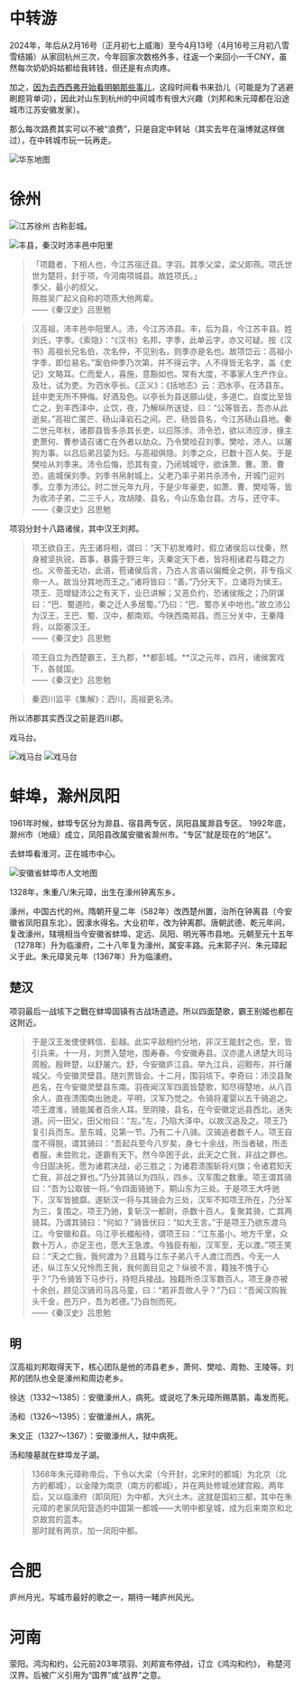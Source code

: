 <!-- ex_nolevel -->

# 中转游

2024年，年后从2月16号（正月初七上威海）至今4月13号（4月16号三月初八雪雪结婚）从家回杭州三次，今年回家次数格外多，往返一个来回小一千CNY，虽然每次奶奶妈姑都给我转钱，但还是有点肉疼。

加之，[因为去西西弗开始看明朝那些事儿](https://wiki.v2beach.cn/Hybrid/BookStoreVsLibrary.html)，这段时间看书来劲儿（可能是为了逃避刷题背单词），因此对山东到杭州的中间城市有很大兴趣（刘邦和朱元璋都在沿途城市江苏安徽发家）。

那么每次路费其实可以不被“浪费”，只是自定中转站（其实去年在淄博就这样做过），在中转城市玩一玩再走。

![华东地图](IMG_5521.jpeg)

# 徐州
![江苏徐州](Xuzhou_locator_map_in_Jiangsu.svg.png)
古称彭城。

![丰县，秦汉时沛丰邑中阳里](ChinaXuzhouFeng.png)

>「项籍者，下相人也，今江苏宿迁县。字羽。其季父梁，梁父即燕。项氏世世为楚将，封于项，今河南项城县。故姓项氏。」  
季父，最小的叔父。  
陈胜吴广起义自称的项燕大他两辈。  
——《秦汉史》吕思勉

>汉高祖，沛丰邑中阳里人。沛，今江苏沛县。丰，后为县，今江苏丰县。姓刘氏，字季。《索隐》：“《汉书》名邦，字季，此单云字，亦又可疑。按《汉书》高祖长兄名伯，次名仲，不见别名，则季亦是名也。故项岱云：高祖小字季，即位易名。”案伯仲季乃次第，并不得云字。人不得皆无名字，盖《史记》文略耳。仁而爱人，喜施，意豁如也。常有大度，不事家人生产作业。及壮，试为吏。为泗水亭长。《正义》：《括地志》云：泗水亭，在沛县东。廷中吏无所不狎侮。好酒及色。以亭长为县送郦山徒，多道亡。自度比至皆亡之，到丰西泽中，止饮，夜，乃解纵所送徒，曰：“公等皆去，吾亦从此逝矣。”高祖亡匿芒、砀山泽岩石之间。芒、砀皆县名，今江苏砀山县地。秦二世元年秋，诸郡县皆多杀其长吏，以应陈涉。沛令恐，欲以沛应涉，掾主吏萧何、曹参请召诸亡在外者以劫众。乃令樊哙召刘季。樊哙，沛人。以屠狗为事。以吕后弟吕媭为妇。与高祖俱隐。刘季之众，已数十百人矣。于是樊哙从刘季来。沛令后悔，恐其有变，乃闭城城守，欲诛萧、曹。萧、曹恐，逾城保刘季。刘季书帛射城上。父老乃率子弟共杀沛令，开城门迎刘季。立季为沛公。时二世元年九月，于是少年豪吏，如萧、曹、樊哙等，皆为收沛子弟，二三千人，攻胡陵、县名，今山东鱼台县。方与，还守丰。  
——《秦汉史》吕思勉

项羽分封十八路诸侯，其中汉王刘邦。
>项王欲自王，先王诸将相，谓曰：“天下初发难时，假立诸侯后以伐秦，然身被坚执锐，首事，暴露于野三年，灭秦定天下者，皆将相诸君与籍之力也。义帝虽无功，此语，苞诸侯后言，乃古人言语以偏概全之例，非专指义帝一人。故当分其地而王之。”诸将皆曰：“善。”乃分天下，立诸将为侯王。项王、范增疑沛公之有天下，业已讲解；又恶负约，恐诸侯叛之；乃阴谋曰：“巴、蜀道险，秦之迁人多居蜀。”乃曰：“巴、蜀亦关中地也。”故立沛公为汉王，王巴、蜀、汉中，都南郑。今陕西南郑县。而三分关中，王秦降将，以距塞汉王。  
——《秦汉史》吕思勉

>项王自立为西楚霸王，王九郡，**都彭城。**汉之元年，四月，诸侯罢戏下，各就国。  
——《秦汉史》吕思勉

>秦泗川监平《集解》：泗川，高祖更名沛。

所以沛郡其实西汉之前是泗川郡。

戏马台。

![戏马台](IMG_5890.jpeg) ![戏马台](IMG_5896.jpeg)

# 蚌埠，滁州凤阳
1961年时候，蚌埠专区分为滁县、宿县两专区，凤阳县属滁县专区。 1992年底，滁州市（地级）成立，凤阳县改属安徽省滁州市。“专区”就是现在的“地区”。

去蚌埠看淮河，正在城市中心。

![安徽省蚌埠市人文地图](2019121015321821.jpg)

1328年，朱重八/朱元璋，出生在濠州钟离东乡。

濠州，中国古代的州。隋朝开皇二年（582年）改西楚州置，治所在钟离县（今安徽省凤阳县东北）。因濠水得名。大业初年，改为钟离郡。唐朝武德、乾元年间，复改濠州，辖境相当今安徽省蚌埠、定远、凤阳、明光等市县地。元朝至元十五年（1278年）升为临濠府，二十八年复为濠州，属安丰路。元末郭子兴、朱元璋起义于此。朱元璋吴元年（1367年）升为临濠府。

## 楚汉
项羽最后一战垓下之戰在蚌埠固镇有古战场遗迹。所以四面楚歌，霸王别姬也都在这附近。

>于是汉王发使使韩信、彭越。此实平敌相约分地，非汉王能封之也。至，皆引兵来。十一月，刘贾入楚地，围寿春。今安徽寿县。汉亦遣人诱楚大司马周殷。殷畔楚，以舒屠六。舒，今安徽庐江县。举九江兵，迎黥布，并行屠城父。今安徽灵壁县。随刘贾皆会。十二月，围羽垓下。李奇曰：沛洨县聚邑名，在今安徽灵壁县东南。羽夜闻汉军四面皆楚歌，知尽得楚地，从八百余人，直夜溃围南出驰走。平明，汉军乃觉之。令骑将灌婴以五千骑追之。项王渡淮，骑能属者百余人耳。至阴陵，县名，在今安徽定远县西北。迷失道。问一田父，田父绐曰：“左。”左，乃陷大泽中。以故汉追及之。项王乃复引兵而东。至东城，见第一节。乃有二十八骑。汉骑追者数千人。项王自度不得脱，谓其骑曰：“吾起兵至今八岁矣，身七十余战，所当者破，所击者服，未尝败北，遂霸有天下。然今卒困于此，此天之亡我，非战之罪也。今日固决死，愿为诸君决战，必三胜之；为诸君溃围斩将刈旗；令诸君知天亡我，非战之罪也。”乃分其骑以为四队，四乡。汉军围之数重。项王谓其骑曰：“吾为公取彼一将。”令四面骑驰下，期山东为三处。于是项王大呼驰下，汉军皆披靡。遂斩汉一将与其骑会为三处，汉军不知项王所在，乃分军为三，复围之。项王乃驰，复斩汉一都尉，杀数十百人。复聚其骑，亡其两骑耳。乃谓其骑曰：“何如？”骑皆伏曰：“如大王言。”于是项王乃欲东渡乌江。今安徽和县。乌江亭长檥船待，谓项王曰：“江东虽小，地方千里，众数十万人，亦足王也，愿大王急渡。今独臣有船，汉军至，无以渡。”项王笑曰：“天之亡我，我何渡为？且籍与江东子弟八千人渡江而西，今无一人还，纵江东父兄怜而王我，我何面目见之？纵彼不言，籍独不愧于心乎？”乃令骑皆下马步行，持短兵接战。独籍所杀汉军数百人。项王身亦被十余创，顾见汉骑司马吕马童，曰：“若非吾故人乎？”乃曰：“吾闻汉购我头千金，邑万户，吾为若德。”乃自刎而死。  
——《秦汉史》吕思勉

## 明
汉高祖刘邦取得天下，核心团队是他的沛县老乡，萧何、樊哙、周勃、王陵等。刘邦的团队也全是濠州和周边老乡。

徐达（1332～1385）：安徽濠州人，病死。或说吃了朱元璋所赐蒸鹅，毒发而死。

汤和（1326～1395）：安徽濠州人，病死。

朱文正（1327～1367）：安徽濠州人，狱中病死。

汤和陵墓就在蚌埠龙子湖。

>1368年朱元璋称帝后，下令以大梁（今开封，北宋时的都城）为北京（北方的都城），以金陵为南京（南方的都城），并在两处修城池建宫殿。两年后，又以临濠府（即凤阳）为中都，大兴土木。这就是国初三都，其中在朱元璋的老家凤阳营造的中国第一都城——大明中都皇城，成为后来南京和北京故宫的蓝本。  
那时就有两京，加一凤阳中都。

# 合肥
庐州月光，写城市最好的歌之一，期待一睹庐州风光。

# 河南
荥阳。鸿沟和约，公元前203年项羽、刘邦宣布停战，订立《鸿沟和约》， 称楚河汉界。后被广义引用为“国界”或“战界”之意。